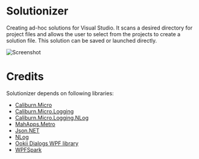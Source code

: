 # Solutionizer

Creating ad-hoc solutions for Visual Studio. It scans a desired directory for project files and allows the user to select from the 
projects to create a solution file. This solution can be saved or launched directly.

![Screenshot](https://github.com/thoemmi/Solutionizer/raw/master/images/screenshot.png)

# Credits

Solutionizer depends on following libraries:

- [Caliburn.Micro](http://caliburnmicro.codeplex.com/)
- [Caliburn.Micro.Logging](http://buksbaum.us/2011/07/04/introducing-caliburn-micro-logging/)
- [Caliburn.Micro.Logging.NLog](http://buksbaum.us/2011/07/06/introducing-caliburn-micro-logging-nlog/)
- [MahApps.Metro](http://mahapps.com/MahApps.Metro/)
- [Json.NET](http://james.newtonking.com/projects/json-net.aspx)
- [NLog](http://nlog-project.org/)
- [Ookii Dialogs WPF library](http://www.ookii.org/software/dialogs/)
- [WPFSpark](https://wpfspark.codeplex.com/)